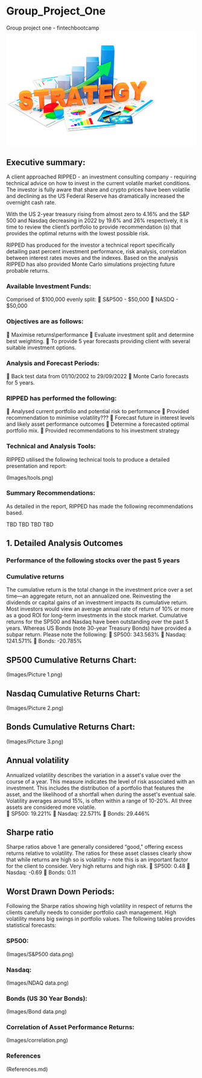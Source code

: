 # Group_Project_One
 Group project one - fintechbootcamp
 ![[Images/title_picture.png]](https://github.com/RJSMART-11/Group_Project_One/blob/main/Images/title_picture.png)
 ## Executive summary:
 A client approached RIPPED - an investment consulting company - requiring technical advice on how to invest in the current volatile market conditions. The investor is fully aware that share and crypto prices have been volatile and declining as the US Federal Reserve has dramatically increased the overnight cash rate. 

 With the US 2-year treasury rising from almost zero to 4.16% and the S&P 500 and Nasdaq decreasing in 2022 by 19.6% and 26% respectively, it is time to review the client’s portfolio to provide recommendation (s) that provides the optimal returns with the lowest possible risk. 

 RIPPED has produced for the investor a technical report specifically detailing past percent investment performance, risk analysis, correlation between interest rates moves and the indexes. Based on the analysis RIPPED has also provided Monte Carlo simulations projecting future probable returns. 

 ### Available Investment Funds:
 Comprised of $100,000 evenly split:
 	S&P500 - $50,000
 	NASDQ - $50,000

 ### Objectives are as follows:
 	Maximise returns\performance
 	Evaluate investment split and determine best weighting. 
 	To provide 5 year forecasts providing client with several suitable investment options. 

 ### Analysis and Forecast Periods:

 	Back test data from 01/10/2002 to 29/09/2022
 	Monte Carlo forecasts for 5 years.

 ### RIPPED has performed the following:
 	Analysed current portfolio and potential risk to performance
 	Provided recommendation to minimise volatility???
 	Forecast future in interest levels and likely asset performance outcomes
 	Determine a forecasted optimal portfolio mix. 
 	Provided recommendations to his investment strategy 

 ### Technical and Analysis Tools:
 RIPPED utilised the following technical tools to produce a detailed presentation and report:

 (Images/tools.png)	

 ### Summary Recommendations:
 As detailed in the report, RIPPED has made the following recommendations based.

 TBD
 TBD
 TBD
 TBD

 ## 1.	Detailed Analysis Outcomes 

 ### Performance of the following stocks over the past 5 years
 ### Cumulative returns
 The cumulative return is the total change in the investment price over a set time—an aggregate return, not an annualized one. Reinvesting the dividends or capital gains of an investment impacts its cumulative return.
 Most investors would view an average annual rate of return of 10% or more as a good ROI for long-term investments in the stock market.
 Cumulative returns for the SP500 and Nasdaq have been outstanding over the past 5 years. Whereas US Bonds (note 30-year Treasury Bonds) have provided a subpar return. Please note the following:
 	SP500:	 343.563%
 	Nasdaq:	1241.571%
 	Bonds:	-20.785%

 ## SP500 Cumulative Returns Chart:
 (Images/Picture 1.png)

 ## Nasdaq Cumulative Returns Chart:
 (Images/Picture 2.png)

 ## Bonds Cumulative Returns Chart:
 (Images/Picture 3.png)

 ## Annual volatility
 Annualized volatility describes the variation in a asset's value over the course of a year. This measure indicates the level of risk associated with an investment. This includes the distribution of a portfolio that features the asset, and the likelihood of a shortfall when during the asset's eventual sale.
 Volatility averages around 15%, is often within a range of 10-20%.  All three assets are considered more volatile.  
 	SP500: 	19.221%
 	Nasdaq: 	22.571%
 	Bonds: 	29.446%

 ## Sharpe ratio
 Sharpe ratios above 1 are generally considered “good," offering excess returns relative to volatility. 
 The ratios for these asset classes clearly show that while returns are high so is volatility – note this is an important factor for the client to consider. Very high returns and high risk. 
 	SP500:	0.48
 	Nasdaq:	-0.69
 	Bonds:	0.11	

 ## Worst Drawn Down Periods:
 Following the Sharpe ratios showing high volatility in respect of returns the clients carefully needs to consider portfolio cash management. High volatility means big swings in portfolio values. 
 The following tables provides statistical forecasts:

 ### SP500:
 (Images/S&P500 data.png)

 ### Nasdaq:
 (Images/NDAQ data.png)

 ### Bonds (US 30 Year Bonds):
 (Images/Bond data.png)

 ### Correlation of Asset Performance Returns:
 (Images/correlation.png)


 ### References
 (References.md)

